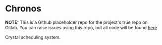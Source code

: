 # Chronos

**NOTE:** This is a Github placeholder repo for the project's true repo on Gitlab. You can raise issues using this repo, but all code will be found [here](https://gitlab.com/HCLarsen/chronos)

Crystal scheduling system.
